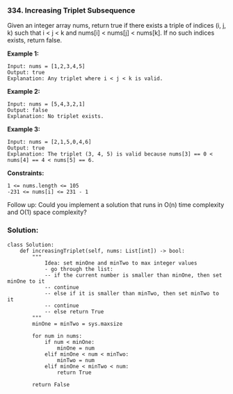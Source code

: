 ### 334. Increasing Triplet Subsequence

Given an integer array nums, return true if there exists a triple of indices (i, j, k) such that i < j < k and nums[i] < nums[j] < nums[k]. If no such indices exists, return false.

**Example 1:**
```
Input: nums = [1,2,3,4,5]
Output: true
Explanation: Any triplet where i < j < k is valid.
```

**Example 2:**
```
Input: nums = [5,4,3,2,1]
Output: false
Explanation: No triplet exists.
```

**Example 3:**
```
Input: nums = [2,1,5,0,4,6]
Output: true
Explanation: The triplet (3, 4, 5) is valid because nums[3] == 0 < nums[4] == 4 < nums[5] == 6.
``` 

**Constraints:**
```
1 <= nums.length <= 105
-231 <= nums[i] <= 231 - 1
``` 

Follow up: Could you implement a solution that runs in O(n) time complexity and O(1) space complexity?

### Solution:
```
class Solution:
    def increasingTriplet(self, nums: List[int]) -> bool:
        """
            Idea: set minOne and minTwo to max integer values
            - go through the list:
            -- if the current number is smaller than minOne, then set minOne to it
            -- continue
            -- else if it is smaller than minTwo, then set minTwo to it
            -- continue
            -- else return True 
        """
        minOne = minTwo = sys.maxsize
        
        for num in nums:
            if num < minOne:
                minOne = num
            elif minOne < num < minTwo:
                minTwo = num
            elif minOne < minTwo < num:
                return True
            
        return False
        
```
